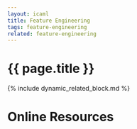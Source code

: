 ```yaml
---
layout: icaml
title: Feature Engineering
tags: feature-engineering
related: feature-engineering
---
```

# {{ page.title }}

{% include dynamic_related_block.md %}


# Online Resources
